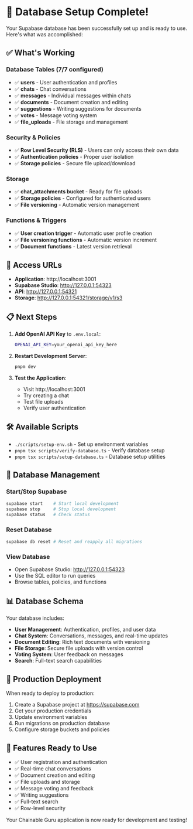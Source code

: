 # 🎉 Database Setup Complete!

Your Supabase database has been successfully set up and is ready to use. Here's what was accomplished:

## ✅ What's Working

### Database Tables (7/7 configured)
- ✅ **users** - User authentication and profiles
- ✅ **chats** - Chat conversations  
- ✅ **messages** - Individual messages within chats
- ✅ **documents** - Document creation and editing
- ✅ **suggestions** - Writing suggestions for documents
- ✅ **votes** - Message voting system
- ✅ **file_uploads** - File storage and management

### Security & Policies
- ✅ **Row Level Security (RLS)** - Users can only access their own data
- ✅ **Authentication policies** - Proper user isolation
- ✅ **Storage policies** - Secure file upload/download

### Storage
- ✅ **chat_attachments bucket** - Ready for file uploads
- ✅ **Storage policies** - Configured for authenticated users
- ✅ **File versioning** - Automatic version management

### Functions & Triggers
- ✅ **User creation trigger** - Automatic user profile creation
- ✅ **File versioning functions** - Automatic version increment
- ✅ **Document functions** - Latest version retrieval

## 🔗 Access URLs

- **Application**: http://localhost:3001
- **Supabase Studio**: http://127.0.0.1:54323
- **API**: http://127.0.0.1:54321
- **Storage**: http://127.0.0.1:54321/storage/v1/s3

## 📋 Next Steps

1. **Add OpenAI API Key** to `.env.local`:
   ```bash
   OPENAI_API_KEY=your_openai_api_key_here
   ```

2. **Restart Development Server**:
   ```bash
   pnpm dev
   ```

3. **Test the Application**:
   - Visit http://localhost:3001
   - Try creating a chat
   - Test file uploads
   - Verify user authentication

## 🛠️ Available Scripts

- `./scripts/setup-env.sh` - Set up environment variables
- `pnpm tsx scripts/verify-database.ts` - Verify database setup
- `pnpm tsx scripts/setup-database.ts` - Database setup utilities

## 🔧 Database Management

### Start/Stop Supabase
```bash
supabase start    # Start local development
supabase stop     # Stop local development
supabase status   # Check status
```

### Reset Database
```bash
supabase db reset # Reset and reapply all migrations
```

### View Database
- Open Supabase Studio: http://127.0.0.1:54323
- Use the SQL editor to run queries
- Browse tables, policies, and functions

## 📊 Database Schema

Your database includes:

- **User Management**: Authentication, profiles, and user data
- **Chat System**: Conversations, messages, and real-time updates
- **Document Editing**: Rich text documents with versioning
- **File Storage**: Secure file uploads with version control
- **Voting System**: User feedback on messages
- **Search**: Full-text search capabilities

## 🚀 Production Deployment

When ready to deploy to production:

1. Create a Supabase project at https://supabase.com
2. Get your production credentials
3. Update environment variables
4. Run migrations on production database
5. Configure storage buckets and policies

## 🎯 Features Ready to Use

- ✅ User registration and authentication
- ✅ Real-time chat conversations
- ✅ Document creation and editing
- ✅ File uploads and storage
- ✅ Message voting and feedback
- ✅ Writing suggestions
- ✅ Full-text search
- ✅ Row-level security

Your Chainable Guru application is now ready for development and testing!
